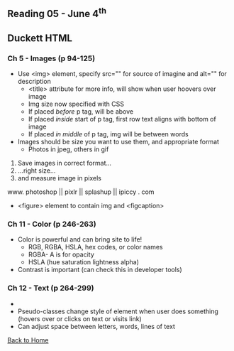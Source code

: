 ## Reading 05 - June 4<sup>th</sup>

## **Duckett HTML**

### Ch 5 - Images (p 94-125)
- Use \<img\> element, specify src="" for source of imagine and alt="" for description
  - \<title\> attribute for more info, will show when user hoovers over image
  - Img size now specified with CSS
  - If placed *before* p tag, will be above
  - If placed *inside* start of p tag, first row text aligns with bottom of image
  - If placed *in middle* of p tag, img will be between words
- Images should be size you want to use them, and appropriate format
  - Photos in jpeg, others in gif

1. Save images in correct format...
2. ...right size...
3. and measure image in pixels

www. photoshop || pixlr || splashup || ipiccy . com

- \<figure\> element to contain img and \<figcaption\>

### Ch 11 - Color (p 246-263)
- Color is powerful and can bring site to life!
  - RGB, RGBA, HSLA, hex codes, or color names
  - RGBA- A is for opacity
  - HSLA (hue saturation lightness alpha)
- Contrast is important (can check this in developer tools)

### Ch 12 - Text (p 264-299)
- 
- Pseudo-classes change style of element when user does something (hovers over or clicks on text or visits link)
- Can adjust space between letters, words, lines of text





[Back to Home](README.md)